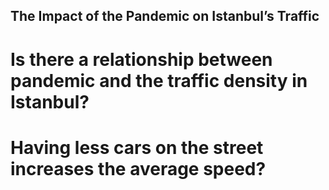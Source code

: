 ## The Impact of the Pandemic on Istanbul’s Traffic
# Is there a relationship between pandemic and the traffic density in Istanbul?
# Having less cars on the street increases the average speed?
